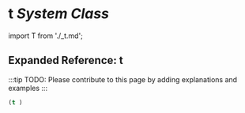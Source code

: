 # **t** *System Class*

import T from './_t.md';

<T />

## Expanded Reference: t

:::tip
TODO: Please contribute to this page by adding explanations and examples
:::

```lisp
(t )
```
